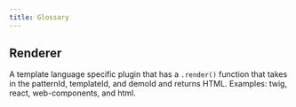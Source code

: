 ```yaml
---
title: Glossary
---
```


## Renderer

A template language specific plugin that has a `.render()` function that takes in the patternId, templateId, and demoId and returns HTML. Examples: twig, react, web-components, and html.
